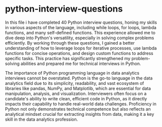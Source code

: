 # python-interview-questions
In this file i have completed 40 Python interview questions, honing my skills in various aspects of the language, including while loops, for loops, lambda functions, and many self-defined functions. This experience allowed me to dive deep into Python's versatility, especially in solving complex problems efficiently. By working through these questions, I gained a better understanding of how to leverage loops for iterative processes, use lambda functions for concise operations, and design custom functions to address specific tasks. This practice has significantly strengthened my problem-solving abilities and prepared me for technical interviews in Python.

The importance of Python programming language in data analytics interviews cannot be overstated. Python is the go-to language in the data analytics field due to its simplicity, readability, and vast ecosystem of libraries like pandas, NumPy, and Matplotlib, which are essential for data manipulation, analysis, and visualization. Interviewers often focus on a candidate's ability to write clean, efficient code in Python, as it directly impacts their capability to handle real-world data challenges. Proficiency in Python not only demonstrates technical competence but also reflects an analytical mindset crucial for extracting insights from data, making it a key skill in the data analytics profession.
